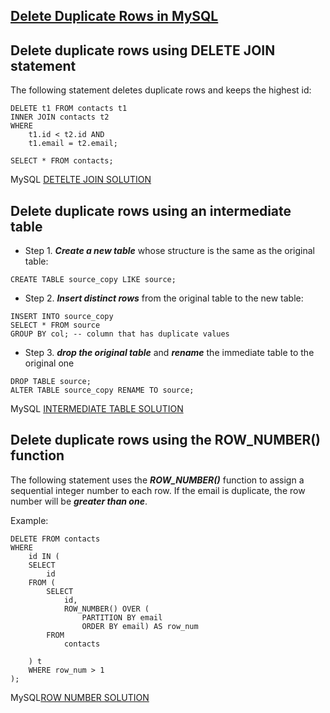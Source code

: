 ## [**Delete Duplicate Rows in MySQL**](https://www.mysqltutorial.org/mysql-delete-duplicate-rows/)

## Delete duplicate rows using DELETE JOIN statement

The following statement deletes duplicate rows and keeps the highest id:
```
DELETE t1 FROM contacts t1
INNER JOIN contacts t2 
WHERE 
    t1.id < t2.id AND 
    t1.email = t2.email;
    
SELECT * FROM contacts;
```

MySQL [DETELTE JOIN SOLUTION](mysql_delete_duplicate_rows_using_delete_join_statement.sql)


## Delete duplicate rows using an intermediate table

* Step 1. **_Create a new table_** whose structure is the same as the original table:
```
CREATE TABLE source_copy LIKE source;
```

* Step 2. **_Insert distinct rows_** from the original table to the new table:
```
INSERT INTO source_copy
SELECT * FROM source
GROUP BY col; -- column that has duplicate values
```

* Step 3. **_drop the original table_** and **_rename_** the immediate table to the original one
```
DROP TABLE source;
ALTER TABLE source_copy RENAME TO source;
```

MySQL [INTERMEDIATE TABLE SOLUTION](mysql_delete_duplicate_rows_using_an_intermediate_table.sql)

## Delete duplicate rows using the ROW_NUMBER() function

The following statement uses the **_ROW_NUMBER()_** function to assign a sequential integer number to each row. If the email is duplicate, the row number will be **_greater than one_**.

Example:
```
DELETE FROM contacts 
WHERE 
	id IN (
	SELECT 
		id 
	FROM (
		SELECT 
			id,
			ROW_NUMBER() OVER (
				PARTITION BY email
				ORDER BY email) AS row_num
		FROM 
			contacts
		
	) t
    WHERE row_num > 1
);
```

MySQL[ROW NUMBER SOLUTION](mysql_delete_duplicate_rows_using_row_number.sql)



